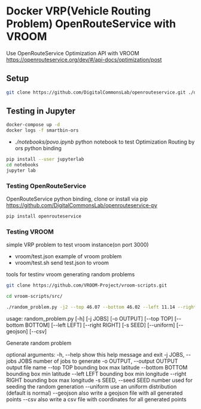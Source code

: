 
# Docker VRP(Vehicle Routing Problem) OpenRouteService with VROOM

Use OpenRouteService Optimization API with VROOM
https://openrouteservice.org/dev/#/api-docs/optimization/post


## Setup

```bash
git clone https://github.com/DigitalCommonsLab/openrouteservice.git ./ors/openrouteservice
```

## Testing in Jupyter

```bash
docker-compose up -d
docker logs -f smartbin-ors
```

* *./notebooks/povo.ipynb* python notebook to test Optimization Routing by ors python binding

```bash
pip install --user jupyterlab
cd notebooks
jupyter lab
```

### Testing OpenRouteService

OpenRouteService python binding, clone or install via pip
https://github.com/DigitalCommonsLab/openrouteservice-py

```bash
pip install openrouteservice
```

### Testing VROOM

simple VRP problem to test vroom instance(on port 3000)

* vroom/test.json example of vroom problem
* vroom/test.sh send test.json to vroom

tools for testinv vroom generating random problems
```bash
git clone https://github.com/VROOM-Project/vroom-scripts.git

cd vroom-scripts/src/

./random_problem.py -j2 --top 46.07 --bottom 46.02 --left 11.14 --right 11.18

```

usage: random_problem.py [-h] [-j JOBS] [-o OUTPUT] [--top TOP]
                         [--bottom BOTTOM] [--left LEFT] [--right RIGHT]
                         [-s SEED] [--uniform] [--geojson] [--csv]

Generate random problem

optional arguments:
  -h, --help            show this help message and exit
  -j JOBS, --jobs JOBS  number of jobs to generate
  -o OUTPUT, --output OUTPUT
                        output file name
  --top TOP             bounding box max latitude
  --bottom BOTTOM       bounding box min latitude
  --left LEFT           bounding box min longitude
  --right RIGHT         bounding box max longitude
  -s SEED, --seed SEED  number used for seeding the random generation
  --uniform             use an uniform distribution (default is normal)
  --geojson             also write a geojson file with all generated points
  --csv                 also write a csv file with coordinates for all
                        generated points


